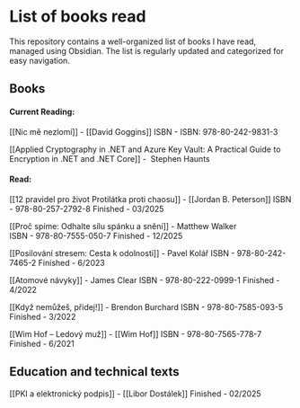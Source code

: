 # List of books read
This repository contains a well-organized list of books I have read, managed using Obsidian. The list is regularly updated and categorized for easy navigation.

## Books

#### Current Reading:
[[Nic mě nezlomí]] - [[David Goggins]] ISBN - ISBN: 978-80-242-9831-3 

[[Applied Cryptography in .NET and Azure Key Vault: A Practical Guide to Encryption in .NET and .NET Core]] -  Stephen Haunts

#### Read:

[[12 pravidel pro život Protilátka proti chaosu]] - [[Jordan B. Peterson]]
ISBN - 978-80-257-2792-8 
Finished - 03/2025

[[Proč spíme: Odhalte sílu spánku a snění]] - Matthew Walker  
ISBN - 978-80-7555-050-7
Finished - 12/2025

[[Posilování stresem: Cesta k odolnosti]] - Pavel Kolář 
ISBN - 978-80-242-7465-2
Finished - 6/2023

[[Atomové návyky]] - James Clear
ISBN - 978-80-222-0999-1
Finished - 4/2022

[[Když nemůžeš, přidej!]] - Brendon Burchard
ISBN - 978-80-7585-093-5
Finished - 3/2022

[[Wim Hof – Ledový muž]] - [[Wim Hof]]
ISBN - 978-80-7565-778-7
Finished - 6/2021


## Education and technical texts

[[PKI a elektronický podpis]] - [[Libor Dostálek]] 
Finished - 02/2025


